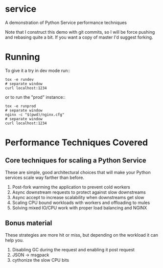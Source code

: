 service
=======
A demonstration of Python Service performance techniques

Note that I construct this demo with git commits, so I will be force pushing
and rebasing quite a bit. If you want a copy of master I'd suggest forking.

Running
=======
To give it a try in dev mode run::

    tox -e rundev
    # separate window
    curl localhost:1234

or to run the "prod" instance::

    tox -e runprod
    # separate window
    nginx -c "$(pwd)/nginx.cfg"
    # separate window
    curl localhost:1234


Performance Techniques Covered
==============================

Core techniques for scaling a Python Service
--------------------------------------------
These are simple, good architectural choices that will make your Python
services scale way farther than before.

1. Post-fork warming the application to prevent cold workers
2. Async downstream requests to protect against slow downstreams
3. Async accept to increase scalability when downstreams get slow
4. Scaling CPU bound workloads with workers and offloading to mules
5. Solving mixed IO/CPU work with proper load balancing and NGINX

Bonus material
--------------
These strategies are more hit or miss, but depending on the workload it can
help you.

1. Disabling GC during the request and enabling it post request
2. JSON -> msgpack
2. cythonize the slow CPU bits

